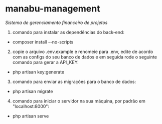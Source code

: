 # manabu-management

*Sistema de gerenciamento financeiro de projetos*

1) comando para instalar as dependências do back-end:

- composer install --no-scripts

2) copie o arquivo .env.example e renomeie para .env, edite de acordo com as configs do seu banco de dados
e em seguida rode o seguinte comando para gerar a API_KEY:

- php artisan key:generate

3) comando para enviar as migrações para o banco de dados:

- php artisan migrate

4) comando para iniciar o servidor na sua máquina, por padrão em "localhost:8000":

- php artisan serve

 

